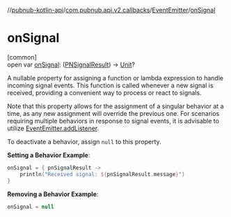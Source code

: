 //[pubnub-kotlin-api](../../../index.md)/[com.pubnub.api.v2.callbacks](../index.md)/[EventEmitter](index.md)/[onSignal](on-signal.md)

# onSignal

[common]\
open var [onSignal](on-signal.md): ([PNSignalResult](../../com.pubnub.api.models.consumer.pubsub/-p-n-signal-result/index.md)) -&gt; [Unit](https://kotlinlang.org/api/latest/jvm/stdlib/kotlin/-unit/index.html)?

A nullable property for assigning a function or lambda expression to handle incoming signal events. This function is called whenever a new signal is received, providing a convenient way to process or react to signals.

Note that this property allows for the assignment of a singular behavior at a time, as any new assignment will override the previous one. For scenarios requiring multiple behaviors in response to signal events, it is advisable to utilize [EventEmitter.addListener](add-listener.md).

To deactivate a behavior, assign `null` to this property.

**Setting a Behavior Example**:

```kotlin
onSignal = { pnSignalResult ->
    println("Received signal: ${pnSignalResult.message}")
}
```

**Removing a Behavior Example**:

```kotlin
onSignal = null
```
